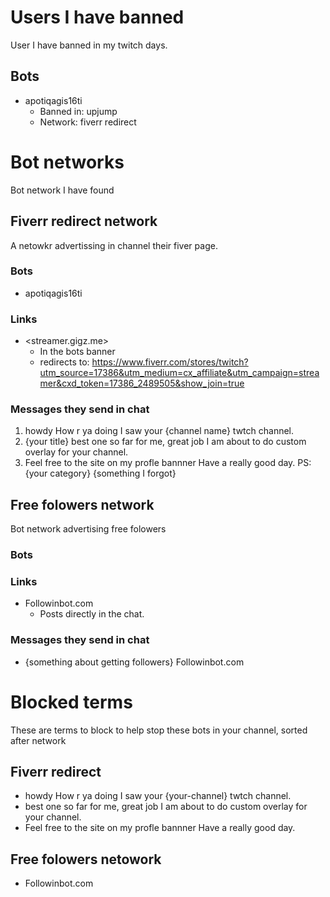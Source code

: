 # Users I have banned
User I have banned in my twitch days.

## Bots
* apotiqagis16ti
	* Banned in: upjump
	* Network: fiverr redirect

# Bot networks
Bot network I have found

## Fiverr redirect network
A netowkr advertissing in channel their fiver page.

### Bots
* apotiqagis16ti

### Links
* <streamer.gigz.me>
	* In the bots banner
	* redirects to: <https://www.fiverr.com/stores/twitch?utm_source=17386&utm_medium=cx_affiliate&utm_campaign=streamer&cxd_token=17386_2489505&show_join=true>

### Messages they send in chat
1. howdy How r ya doing I saw your {channel name} twtch channel.
2. {your title} best one so far for me, great job I am about to do custom overlay for your channel.
3. Feel free to the site on my profle bannner Have a really good day. PS: {your category} {something I forgot}

## Free folowers network
Bot network advertising free folowers

### Bots

### Links
* Followinbot.com
	* Posts directly in the chat.

### Messages they send in chat
* {something about getting followers} Followinbot.com

# Blocked terms
These are terms to block to help stop these bots in your channel, sorted after network

## Fiverr redirect
* howdy How r ya doing I saw your {your-channel} twtch channel.
* best one so far for me, great job I am about to do custom overlay for your channel.
* Feel free to the site on my profle bannner Have a really good day.

## Free folowers netowork
* Followinbot.com
